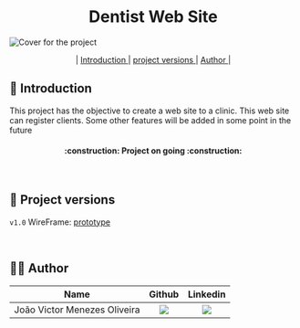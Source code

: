 <h1 align="center"> Dentist Web Site </h1>

![Cover for the project](https://github.com/jvictoroliv/dentist-web/assets/144742430/82f48375-d9e5-4ddb-95e7-a128d93bbc3e)

<p align="center">
    |
  <a href ="#Introduction">  Introduction </a>  |     
  <a href ="#project versions "> project versions </a>  |
  <a href ="#Author"> Author </a>  |
</p>

## 📌 Introduction
This project has the objective to create a web site to a clinic. This web site can register clients. Some other features will be added in some point in the future

<h4 align="center"> 
    :construction:  Project on going  :construction:
</h4>
<br>

## 📁 Project versions
`v1.0` WireFrame: [prototype](https://github.com/jvictoroliv/dentist-web/tree/main/Versions/v1.0)

<br>




## 👨‍💻 Author

|      Name           |                            Github                             |                           Linkedin                           |
| :--------------: | :----------------------------------------------------------: | :----------------------------------------------------------: |
|  João Victor Menezes Oliveira     | <a href="https://github.com/jvictoroliv"><img src="https://img.shields.io/badge/GitHub-100000?style=for-the-badge&logo=github&logoColor=white"></a> | <a href="https://www.linkedin.com/in/joão-victor-menezes-88a6b9264/"><img src="https://img.shields.io/badge/LinkedIn-0077B5?style=for-the-badge&logo=linkedin&logoColor=white"></a> |

